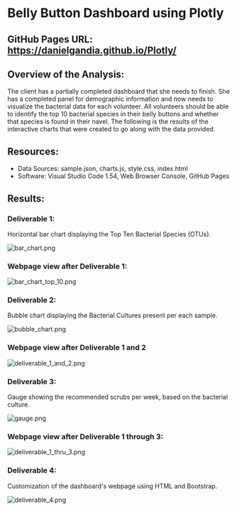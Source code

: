 # Belly Button Dashboard using Plotly

## GitHub Pages URL: https://danielgandia.github.io/Plotly/

## Overview of the Analysis:

The client has a partially completed dashboard that she needs to finish. She has a completed panel for demographic information and now needs to visualize the bacterial data for each volunteer. All volunteers should be able to identify the top 10 bacterial species in their belly buttons and whether that species is found in their navel. The following is the results of the interactive charts that were created to go along with the data provided.

## Resources:

- Data Sources: sample.json, charts.js, style.css, index.html
- Software: Visual Studio Code 1.54, Web Browser Console, GitHub Pages

## Results:

### Deliverable 1:

Horizontal bar chart displaying the Top Ten Bacterial Species (OTUs).

![bar_chart.png](https://github.com/DanielGandia/Plotly/blob/main/static/images/bar_chart.png)

### Webpage view after Deliverable 1:

![bar_chart_top_10.png](https://github.com/DanielGandia/Plotly/blob/main/static/images/bar_chart_top_10.png)

### Deliverable 2:

Bubble chart displaying the Bacterial Cultures present per each sample.

![bubble_chart.png](https://github.com/DanielGandia/Plotly/blob/main/static/images/bubble_chart.png)

### Webpage view after Deliverable 1 and 2

![deliverable_1_and_2.png](https://github.com/DanielGandia/Plotly/blob/main/static/images/deliverable_1_and_2.png)

### Deliverable 3:

Gauge showing the recommended scrubs per week, based on the bacterial culture.

![gauge.png](https://github.com/DanielGandia/Plotly/blob/main/static/images/gauge.png)

### Webpage view after Deliverable 1 through 3:

![deliverable_1_thru_3.png](https://github.com/DanielGandia/Plotly/blob/main/static/images/deliverable_1_thru_3.png)

### Deliverable 4:

Customization of the dashboard's webpage using HTML and Bootstrap.

![deliverable_4.png](https://github.com/DanielGandia/Plotly/blob/main/static/images/deliverable_4.png)
